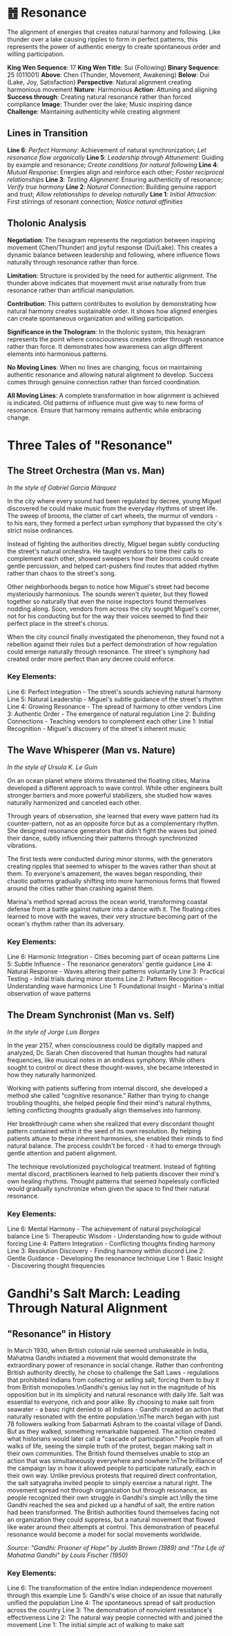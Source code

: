 # ䷐ Resonance

The alignment of energies that creates natural harmony and following. Like thunder over a lake causing ripples to form in perfect patterns, this represents the power of authentic energy to create spontaneous order and willing participation.


**King Wen Sequence**: 17
**King Wen Title**: Sui (Following)
**Binary Sequence**: 25 (011001)
**Above**: Chen (Thunder, Movement, Awakening)
**Below**: Dui (Lake, Joy, Satisfaction)
**Perspective**: Natural alignment creating harmonious movement
**Nature**: Harmonious
**Action**: Attuning and aligning
**Success through**: Creating natural resonance rather than forced compliance
**Image**: Thunder over the lake; Music inspiring dance
**Challenge**: Maintaining authenticity while creating alignment

## Lines in Transition
**Line 6**: *Perfect Harmony*: Achievement of natural synchronization; *Let resonance flow organically*
**Line 5**: *Leadership through Attunement*: Guiding by example and resonance; *Create conditions for natural following*
**Line 4**: *Mutual Response*: Energies align and reinforce each other; *Foster reciprocal relationships*
**Line 3**: *Testing Alignment*: Ensuring authenticity of resonance; *Verify true harmony*
**Line 2**: *Natural Connection*: Building genuine rapport and trust; *Allow relationships to develop naturally*
**Line 1**: *Initial Attraction*: First stirrings of resonant connection; *Notice natural affinities*

## Tholonic Analysis
**Negotiation**: The hexagram represents the negotiation between inspiring movement (Chen/Thunder) and joyful response (Dui/Lake). This creates a dynamic balance between leadership and following, where influence flows naturally through resonance rather than force.

**Limitation**: Structure is provided by the need for authentic alignment. The thunder above indicates that movement must arise naturally from true resonance rather than artificial manipulation.

**Contribution**: This pattern contributes to evolution by demonstrating how natural harmony creates sustainable order. It shows how aligned energies can create spontaneous organization and willing participation.

**Significance in the Thologram**: In the tholonic system, this hexagram represents the point where consciousness creates order through resonance rather than force. It demonstrates how awareness can align different elements into harmonious patterns.

**No Moving Lines**: When no lines are changing, focus on maintaining authentic resonance and allowing natural alignment to develop. Success comes through genuine connection rather than forced coordination.

**All Moving Lines**: A complete transformation in how alignment is achieved is indicated. Old patterns of influence must give way to new forms of resonance. Ensure that harmony remains authentic while embracing change.
# Three Tales of "Resonance"

## The Street Orchestra (Man vs. Man)
*In the style of Gabriel García Márquez*

In the city where every sound had been regulated by decree, young Miguel discovered he could make music from the everyday rhythms of street life. The sweep of brooms, the clatter of cart wheels, the murmur of vendors - to his ears, they formed a perfect urban symphony that bypassed the city's strict noise ordinances.

Instead of fighting the authorities directly, Miguel began subtly conducting the street's natural orchestra. He taught vendors to time their calls to complement each other, showed sweepers how their brooms could create gentle percussion, and helped cart-pushers find routes that added rhythm rather than chaos to the street's song.

Other neighborhoods began to notice how Miguel's street had become mysteriously harmonious. The sounds weren't quieter, but they flowed together so naturally that even the noise inspectors found themselves nodding along. Soon, vendors from across the city sought Miguel's corner, not for his conducting but for the way their voices seemed to find their perfect place in the street's chorus.

When the city council finally investigated the phenomenon, they found not a rebellion against their rules but a perfect demonstration of how regulation could emerge naturally through resonance. The street's symphony had created order more perfect than any decree could enforce.

### Key Elements:
Line 6: Perfect Integration - The street's sounds achieving natural harmony
Line 5: Natural Leadership - Miguel's subtle guidance of the street's rhythm
Line 4: Growing Resonance - The spread of harmony to other vendors
Line 3: Authentic Order - The emergence of natural regulation
Line 2: Building Connections - Teaching vendors to complement each other
Line 1: Initial Recognition - Miguel's discovery of the street's inherent music

## The Wave Whisperer (Man vs. Nature)
*In the style of Ursula K. Le Guin*

On an ocean planet where storms threatened the floating cities, Marina developed a different approach to wave control. While other engineers built stronger barriers and more powerful stabilizers, she studied how waves naturally harmonized and canceled each other.

Through years of observation, she learned that every wave pattern had its counter-pattern, not as an opposite force but as a complementary rhythm. She designed resonance generators that didn't fight the waves but joined their dance, subtly influencing their patterns through synchronized vibrations.

The first tests were conducted during minor storms, with the generators creating ripples that seemed to whisper to the waves rather than shout at them. To everyone's amazement, the waves began responding, their chaotic patterns gradually shifting into more harmonious forms that flowed around the cities rather than crashing against them.

Marina's method spread across the ocean world, transforming coastal defense from a battle against nature into a dance with it. The floating cities learned to move with the waves, their very structure becoming part of the ocean's rhythm rather than its adversary.

### Key Elements:
Line 6: Harmonic Integration - Cities becoming part of ocean patterns
Line 5: Subtle Influence - The resonance generators' gentle guidance
Line 4: Natural Response - Waves altering their patterns voluntarily
Line 3: Practical Testing - Initial trials during minor storms
Line 2: Pattern Recognition - Understanding wave harmonics
Line 1: Foundational Insight - Marina's initial observation of wave patterns

## The Dream Synchronist (Man vs. Self)
*In the style of Jorge Luis Borges*

In the year 2157, when consciousness could be digitally mapped and analyzed, Dr. Sarah Chen discovered that human thoughts had natural frequencies, like musical notes in an endless symphony. While others sought to control or direct these thought-waves, she became interested in how they naturally harmonized.

Working with patients suffering from internal discord, she developed a method she called "cognitive resonance." Rather than trying to change troubling thoughts, she helped people find their mind's natural rhythms, letting conflicting thoughts gradually align themselves into harmony.

Her breakthrough came when she realized that every discordant thought pattern contained within it the seed of its own resolution. By helping patients attune to these inherent harmonies, she enabled their minds to find natural balance. The process couldn't be forced - it had to emerge through gentle attention and patient alignment.

The technique revolutionized psychological treatment. Instead of fighting mental discord, practitioners learned to help patients discover their mind's own healing rhythms. Thought patterns that seemed hopelessly conflicted would gradually synchronize when given the space to find their natural resonance.

### Key Elements:
Line 6: Mental Harmony - The achievement of natural psychological balance
Line 5: Therapeutic Wisdom - Understanding how to guide without forcing
Line 4: Pattern Integration - Conflicting thoughts finding harmony
Line 3: Resolution Discovery - Finding harmony within discord
Line 2: Gentle Guidance - Developing the resonance technique
Line 1: Basic Insight - Discovering thought frequencies
# Gandhi's Salt March: Leading Through Natural Alignment

## "Resonance" in History

In March 1930, when British colonial rule seemed unshakeable in India, Mahatma Gandhi initiated a movement that would demonstrate the extraordinary power of resonance in social change. Rather than confronting British authority directly, he chose to challenge the Salt Laws - regulations that prohibited Indians from collecting or selling salt, forcing them to buy it from British monopolies.\nGandhi's genius lay not in the magnitude of his opposition but in its simplicity and natural resonance with daily life. Salt was essential to everyone, rich and poor alike. By choosing to make salt from seawater - a basic right denied to all Indians - Gandhi created an action that naturally resonated with the entire population.\nThe march began with just 78 followers walking from Sabarmati Ashram to the coastal village of Dandi. But as they walked, something remarkable happened. The action created what historians would later call a "cascade of participation." People from all walks of life, seeing the simple truth of the protest, began making salt in their own communities. The British found themselves unable to stop an action that was simultaneously everywhere and nowhere.\nThe brilliance of the campaign lay in how it allowed people to participate naturally, each in their own way. Unlike previous protests that required direct confrontation, the salt satyagraha invited people to simply exercise a natural right. The movement spread not through organization but through resonance, as people recognized their own struggle in Gandhi's simple act.\nBy the time Gandhi reached the sea and picked up a handful of salt, the entire nation had been transformed. The British authorities found themselves facing not an organization they could suppress, but a natural movement that flowed like water around their attempts at control. This demonstration of peaceful resonance would become a model for social movements worldwide.

*Source: "Gandhi: Prisoner of Hope" by Judith Brown (1989) and "The Life of Mahatma Gandhi" by Louis Fischer (1950)*

### Key Elements:
Line 6: The transformation of the entire Indian independence movement through this example
Line 5: Gandhi's wise choice of an issue that naturally unified the population
Line 4: The spontaneous spread of salt production across the country
Line 3: The demonstration of nonviolent resistance's effectiveness
Line 2: The natural way people connected with and joined the movement
Line 1: The initial simple act of walking to make salt